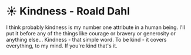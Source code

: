 # ☀️ Kindness - Roald Dahl
I think probably kindness is my number one attribute in a human being. I'll put it before any of the things like courage or bravery or generosity or anything else... Kindness - that simple word. To be kind - it covers everything, to my mind. If you're kind that's it.